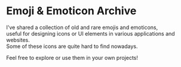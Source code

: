 # Emoji & Emoticon Archive

I've shared a collection of old and rare emojis and emoticons,  
useful for designing icons or UI elements in various applications and websites.  
Some of these icons are quite hard to find nowadays.

Feel free to explore or use them in your own projects!

